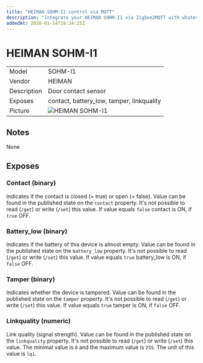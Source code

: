 ```yaml
---
title: "HEIMAN SOHM-I1 control via MQTT"
description: "Integrate your HEIMAN SOHM-I1 via Zigbee2MQTT with whatever smart home infrastructure you are using without the vendors bridge or gateway."
addedAt: 2020-01-14T19:34:25Z
---
```


<!-- !!!! -->
<!-- ATTENTION: This file is auto-generated through docgen! -->
<!-- You can only edit the "## Notes"-Section. -->
<!-- !!!! -->

# HEIMAN SOHM-I1

|     |     |
|-----|-----|
| Model | SOHM-I1  |
| Vendor  | HEIMAN  |
| Description | Door contact sensor |
| Exposes | contact, battery_low, tamper, linkquality |
| Picture | ![HEIMAN SOHM-I1](https://psi-4ward.github.io/zigbee2mqtt.io/images/devices/SOHM-I1.jpg) |


## Notes

None



## Exposes

### Contact (binary)
Indicates if the contact is closed (= true) or open (= false).
Value can be found in the published state on the `contact` property.
It's not possible to read (`/get`) or write (`/set`) this value.
If value equals `false` contact is ON, if `true` OFF.

### Battery_low (binary)
Indicates if the battery of this device is almost empty.
Value can be found in the published state on the `battery_low` property.
It's not possible to read (`/get`) or write (`/set`) this value.
If value equals `true` battery_low is ON, if `false` OFF.

### Tamper (binary)
Indicates whether the device is tampered.
Value can be found in the published state on the `tamper` property.
It's not possible to read (`/get`) or write (`/set`) this value.
If value equals `true` tamper is ON, if `false` OFF.

### Linkquality (numeric)
Link quality (signal strength).
Value can be found in the published state on the `linkquality` property.
It's not possible to read (`/get`) or write (`/set`) this value.
The minimal value is `0` and the maximum value is `255`.
The unit of this value is `lqi`.

